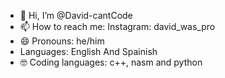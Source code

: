 - 👋 Hi, I’m @David-cantCode
- 📫 How to reach me: Instagram: david_was_pro
- 😄 Pronouns: he/him
- Languages: English And Spainish
-  🤓 Coding languages: c++, nasm and python

<!---
David-cantCode/David-cantCode is a ✨ special ✨ repository because its `README.md` (this file) appears on your GitHub profile.
You can click the Preview link to take a look at your changes.
--->
